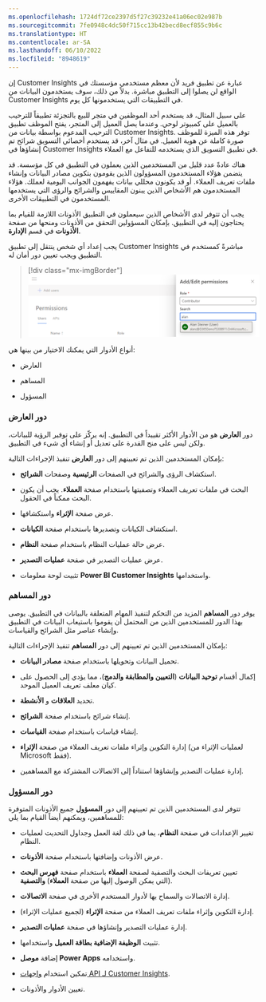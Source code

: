 ```yaml
---
ms.openlocfilehash: 1724df72ce2397d5f27c39232e41a06ec02e987b
ms.sourcegitcommit: 7fe0948c4dc50f715cc13b42becd8ecf855c9b6c
ms.translationtype: HT
ms.contentlocale: ar-SA
ms.lasthandoff: 06/10/2022
ms.locfileid: "8948619"
---
```

إن Customer Insights عبارة عن تطبيق فريد لأن معظم مستخدمي مؤسستك في الواقع لن يصلوا إلى التطبيق مباشرة. بدلاً من ذلك، سوف يستخدمون البيانات من Customer Insights في التطبيقات التي يستخدمونها كل يوم.

على سبيل المثال، قد يستخدم أحد الموظفين في متجر للبيع بالتجزئة تطبيقاً للترحيب بالعميل على كمبيوتر لوحي. وعندما يصل العميل إلى المتجر، يفتح الموظف تطبيق الترحيب المدعوم بواسطة بيانات من Customer Insights. توفر هذه الميزة للموظف صورة كاملة عن هوية العميل. في مثال آخر، قد يستخدم أخصائي التسويق شرائح تم إنشاؤها في Customer Insights في تطبيق التسويق الذي يستخدمه للتفاعل مع العملاء.

هناك عادةً عدد قليل من المستخدمين الذين يعملون في التطبيق في كل مؤسسة. قد يتضمن هؤلاء المستخدمون المسؤولون الذين يقومون بتكوين مصادر البيانات وإنشاء ملفات تعريف العملاء. أو قد يكونون محللي بيانات يفهمون الجوانب اليومية لعملك. هؤلاء المستخدمون هم الأشخاص الذين يبنون المقاييس والشرائح والرؤى التي يستخدمها المستخدمون في التطبيقات الأخرى.

يجب أن تتوفر لدى الأشخاص الذين سيعملون في التطبيق الأذونات اللازمة للقيام بما يحتاجون إليه في التطبيق. بإمكان المسؤولين التحقق من الأذونات ومنحها من صفحة **الأذونات** في قسم **الإدارة**.

يجب إعداد أي شخص ينتقل إلى تطبيق Customer Insights مباشرةً كمستخدم في التطبيق ويجب تعيين دور أمان له.

> [!div class="mx-imgBorder"]
> [![لقطة شاشة للقائمة "إضافة/تحرير الأذونات"‬ مع إدخال "المساهم" باعتباره الدور والاسم Alan الذي تم إدخاله في مربع البحث.](../media/9-permissions.png)](../media/9-permissions.png#lightbox)

أنواع الأدوار التي يمكنك الاختيار من بينها هي:

- العارض

- المساهم

- المسؤول

### <a name="viewer-role"></a>دور العارض

دور **العارض** هو من الأدوار الأكثر تقييداً في التطبيق. إنه يركّز على توفير الرؤية للبيانات، ولكن ليس على منح القدرة على تعديل أو إنشاء أي شيء في التطبيق.

بإمكان المستخدمين الذين تم تعيينهم إلى دور **العارض** تنفيذ الإجراءات التالية:

- استكشاف الرؤى والشرائح في الصفحات **الرئيسية** وصفحات **الشرائح**.

- البحث في ملفات تعريف العملاء وتصفيتها باستخدام صفحة **العملاء**. يجب أن يكون البحث ممكناً في الحقول.

- عرض صفحة **الإثراء** واستكشافها.

- استكشاف الكيانات وتصديرها باستخدام صفحة **الكيانات‏‎**.

- عرض حالة عمليات النظام باستخدام صفحة **النظام**.

- عرض عمليات التصدير في صفحة **عمليات التصدير‬**.

- تثبيت لوحة معلومات **Power BI Customer Insights** واستخدامها.

### <a name="contributor-role"></a>دور المساهم

يوفر دور **المساهم** المزيد من التحكم لتنفيذ المهام المتعلقة بالبيانات في التطبيق. يوصى بهذا الدور للمستخدمين الذين من المحتمل أن يقوموا باستيعاب البيانات في التطبيق وإنشاء عناصر مثل الشرائح والقياسات.

بإمكان المستخدمين الذين تم تعيينهم إلى دور **المساهم** تنفيذ الإجراءات التالية:

- تحميل البيانات وتحويلها باستخدام صفحة **مصادر البيانات**.

- إكمال أقسام **توحيد البيانات** (**التعيين والمطابقة والدمج**)، مما يؤدي إلى الحصول على كيان معلف تعريف العميل الموحد.

- تحديد **العلاقات** و **الأنشطة**.

- إنشاء شرائح باستخدام صفحة **الشرائح**.

- إنشاء قياسات باستخدام صفحة **القياسات**.

- إدارة التكوين وإثراء ملفات تعريف العملاء من صفحة **الإثراء** (لعمليات الإثراء من Microsoft فقط).

- إدارة عمليات التصدير وإنشاؤها استناداً إلى الاتصالات المشتركة مع المساهمين.

### <a name="administrator-role"></a>دور المسؤول

تتوفر لدى المستخدمين الذين تم تعيينهم إلى دور **المسؤول** جميع الأذونات المتوفرة للمساهمين، ويمكنهم أيضاً القيام بما يلي:

- تغيير الإعدادات في صفحة **النظام**، يما في ذلك لغة العمل وجداول التحديث لعمليات النظام.

- عرض الأذونات وإضافتها باستخدام صفحة **الأذونات**.

- تعيين تعريفات البحث والتصفية لصفحة **العملاء** باستخدام صفحة **فهرس البحث والتصفية‬** (التي يمكن الوصول إليها من صفحة **العملاء‏‎**).

- إدارة الاتصالات والسماح بها لأدوار المستخدم الأخرى في صفحة **الاتصالات**.

- إدارة التكوين وإثراء ملفات تعريف العملاء من صفحة **الإثراء** (لجميع عمليات الإثراء).

- إدارة عمليات التصدير وإنشاؤها في صفحة **عمليات التصدير**.

- تثبيت **الوظيفة الإضافية بطاقة العميل** واستخدامها.

- إضافة **موصل Power Apps** واستخدامه.

- تمكين استخدام [واجهات API لـ Customer Insights](/dynamics365/customer-insights/audience-insights/apis/?azure-portal=true#).

- تعيين الأدوار والأذونات.
